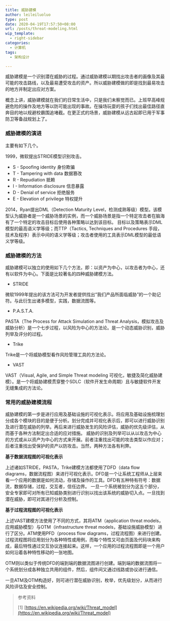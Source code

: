```yaml
---
title: 威胁建模
author: leileiluoluo
type: post
date: 2020-04-19T17:57:50+08:00
url: /posts/threat-modeling.html
wip_template:
  - right-sidebar
categories:
  - 计算机
tags:
  - 架构设计

---
```

威胁建模是一个识别潜在威胁的过程。通过威胁建模以期找出攻击者的画像及其最可能的攻击路线，以及最易遭受攻击的资产。所以威胁建模做的即是找到最易攻击的地方并制定出应对方案。

概念上讲，威胁建模就在我们的日常生活中，只是我们未察觉而已。上班早高峰规避危险的操作及地方等以防可能出现的事故。在操场玩耍的孩子们找出最佳路径直奔目的地以规避校霸围追堵截。在更正式的场景，威胁建模从远古起即已用于军事防卫等备战规划上了。

### 威胁建模的演进

主要有如下几个。

1999，微软提出STRIDE模型识别攻击。
+ S - Spoofing identity      身份欺骗
+ T - Tampering with data    数据篡改
+ R - Repudiation            抵赖
+ I - Information disclosure 信息暴露
+ D - Denial of service      拒绝服务
+ E - Elevation of privilege 特权提升

2014，Ryan提出DML（Detection Maturity Level，检测成熟等级）模型。该模型认为威胁者是一个威胁场景的实例，而一个威胁场景是指一个特定攻击者在脑海有了一个特定的攻击目标后使用各种策略以达到该目标。
目标以及策略表示DML模型的最高语义学等级；而TTP（Tactics, Techniques and Procedures 手段，技术及程序）表示中间的语义学等级；攻击者使用的工具表示DML模型的最低语义学等级。

### 威胁建模的方法

威胁建模可以独立的使用如下几个方法，即：以资产为中心，以攻击者为中心，还有以软件为中心。下面是比较著名的四种威胁建模方法。

+ STRIDE

微软1999年提出的该方法可为开发者提供找出“我们产品所面临威胁”的一个助记符。与此衍生出诸多模型，实践，数据流图等。

+ P.A.S.T.A.

PASTA（The Process for Attack Simulation and Threat Analysis，模拟攻击及威胁分析）是一个七步过程，以风险为中心的方法论。是一个动态威胁识别，威胁列举及评分的过程。

+ Trike

Trike是一个将威胁模型看作风险管理工具的方法论。

+ VAST

VAST（Visual, Agile, and Simple Threat modeling 可视化，敏捷及简化威胁建模）。是一个将威胁建模贯穿整个SDLC（软件开发生命周期）且与敏捷软件开发无缝集成的方法论。

### 常用的威胁建模流程

威胁建模的第一步是进行应用及基础设施的可视化表示。将应用及基础设施梳理划分成各个模块的目的是便于分析。划分完成并可视化表示后，即可以进行威胁识别及进行潜在威胁的列举。再后来进行威胁发生的风险评估，威胁的优先级评估，从而基于各种方法制定出合适的应对措施。
威胁的识别及列举可以从以攻击为中心的方式或从以资产为中心的方式来开展。前者注重找出可能的攻击类型以作应对；后者注重找出受保护的资产以防攻击。当然，两种方法各有利弊。

**基于数据流程图的可视化表示**

上述诸如STRIDE，PASTA，Trike建模方法都使用了DFD（data flow diagrams，数据流程图）来进行可视化表示。DFD是一个让系统工程师从上层来看一个应用的数据是如何流动，存储及操作的工具。DFD有五种特有符号：数据流，数据存储，过程，交互者，信任边界。
一旦一个系统被划分为这五个部分，安全专家即可对所有已知威胁类别进行识别以找出该系统的威胁切入点。一旦找到潜在威胁，即可对其进行分析及控制。

**基于过程流程图的可视化表示**

上述VAST建模方法使用了不同的方式，其将ATM（application threat models，应用威胁模型）与OTM（infrastructure threat models，基础设施威胁模型）进行了区分。ATM使用PFD（process flow diagrams，过程流程图）来进行创建。
过程流程图将应用划分为各种特性或用例，而每个特性又可由页面及代码块来构成，最后特性通过交互协议连接起来。这样，一个应用的过程流程图即是一个用户如何沿着各种特性移动的一张地图。

OTM则以类似于传统DFD的端到端的数据流图进行创建。端到端的数据流图将一个系统划分成各种独立共用的组件，然后，组件间又通过线路或协议进行通信。

一旦ATM及OTM构造好，则可进行潜在威胁识别，枚举，优先级划分，从而进行风险评估及安全控制。


> 参考资料
>
> [1] [https://en.wikipedia.org/wiki/Threat_model](https://en.wikipedia.org/wiki/Threat_model)
